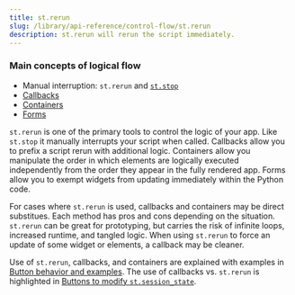 ```yaml
---
title: st.rerun
slug: /library/api-reference/control-flow/st.rerun
description: st.rerun will rerun the script immediately.
---
```


<Autofunction function="streamlit.rerun" />

### Main concepts of logical flow

- Manual interruption: `st.rerun` and [`st.stop`](/library/api-reference/control-flow/st.stop)
- [Callbacks](/library/api-reference/session-state#use-callbacks-to-update-session-state)
- [Containers](/library/api-reference/layout)
- [Forms](/library/advanced-features/forms)

`st.rerun` is one of the primary tools to control the logic of your app. Like `st.stop` it manually interrupts your script when called. Callbacks allow you to prefix a script rerun with additional logic. Containers allow you manipulate the order in which elements are logically executed independently from the order they appear in the fully rendered app. Forms allow you to exempt widgets from updating immediately within the Python code.

For cases where `st.rerun` is used, callbacks and containers may be direct substitues. Each method has pros and cons depending on the situation. `st.rerun` can be great for prototyping, but carries the risk of infinite loops, increased runtime, and tangled logic. When using `st.rerun` to force an update of some widget or elements, a callback may be cleaner.

Use of `st.rerun`, callbacks, and containers are explained with examples in [Button behavior and examples](/library/advanced-features/button-behavior-and-examples). The use of callbacks vs. `st.rerun` is highlighted in [Buttons to modify `st.session_state`](/library/advanced-features/button-behavior-and-examples#buttons-to-modify-stsession_state).
